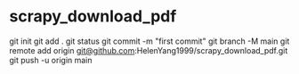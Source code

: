 # scrapy_download_pdf

git init
git add .
git status
git commit -m "first commit"
git branch -M main
git remote add origin git@github.com:HelenYang1999/scrapy_download_pdf.git
git push -u origin main
